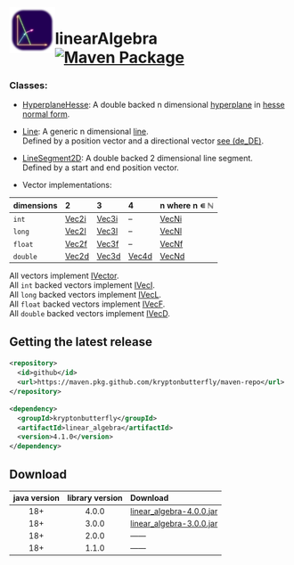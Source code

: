 <img width="82" align="left" src="https://raw.githubusercontent.com/kryptonbutterfly/linearAlgebra/master/md/icon.svg" alt="Icon linearAlgebra"/>

# linearAlgebra [![Maven Package](https://github.com/kryptonbutterfly/linearAlgebra/actions/workflows/maven-publish.yml/badge.svg)](https://github.com/kryptonbutterfly/linearAlgebra/actions/workflows/maven-publish.yml)

### Classes:

 * [HyperplaneHesse](https://github.com/kryptonbutterfly/linearAlgebra/blob/master/src/kryptonbutterfly/math/geometry/HyperplaneHesse.java): A double backed n dimensional [hyperplane](https://en.wikipedia.org/wiki/Hyperplane) in [hesse normal form](https://en.wikipedia.org/wiki/Hesse_normal_form).
 * [Line](https://github.com/kryptonbutterfly/linearAlgebra/blob/master/src/kryptonbutterfly/math/geometry/Line.java): A generic n dimensional [line](https://en.wikipedia.org/wiki/Line_(geometry)). <br/>
    Defined by a position vector and a directional vector [see (de_DE)](https://de.wikipedia.org/wiki/Gerade#Punkt-Richtungs-Gleichung).
 * [LineSegment2D](https://github.com/kryptonbutterfly/linearAlgebra/blob/master/src/kryptonbutterfly/math/geometry/LineSegment2D.java): A double backed 2 dimensional line segment.<br/>
    Defined by a start and end position vector.

 * Vector implementations:

dimensions | 2  | 3  | 4  | n where n ∊ ℕ
:--------- | :- | :- | :- | :-
 `int`            | [Vec2i](https://github.com/kryptonbutterfly/linearAlgebra/blob/master/src/kryptonbutterfly/math/vector/_int/Vec2i.java) | [Vec3i](https://github.com/kryptonbutterfly/linearAlgebra/blob/master/src/kryptonbutterfly/math/vector/_int/Vec3i.java) | – | [VecNi](https://github.com/kryptonbutterfly/linearAlgebra/blob/master/src/kryptonbutterfly/math/vector/_int/VecNi.java)
 `long`           | [Vec2l](https://github.com/kryptonbutterfly/linearAlgebra/blob/master/src/kryptonbutterfly/math/vector/_long/Vec2l.java) | [Vec3l](https://github.com/kryptonbutterfly/linearAlgebra/blob/master/src/kryptonbutterfly/math/vector/_long/Vec3l.java) | – | [VecNl](https://github.com/kryptonbutterfly/linearAlgebra/blob/master/src/kryptonbutterfly/math/vector/_long/VecNl.java)
 `float`          | [Vec2f](https://github.com/kryptonbutterfly/linearAlgebra/blob/master/src/kryptonbutterfly/math/vector/_float/Vec2f.java) | [Vec3f](https://github.com/kryptonbutterfly/linearAlgebra/blob/master/src/kryptonbutterfly/math/vector/_float/Vec3f.java) | – | [VecNf](https://github.com/kryptonbutterfly/linearAlgebra/blob/master/src/kryptonbutterfly/math/vector/_float/VecNf.java)
 `double`         | [Vec2d](https://github.com/kryptonbutterfly/linearAlgebra/blob/master/src/kryptonbutterfly/math/vector/_double/Vec2d.java) | [Vec3d](https://github.com/kryptonbutterfly/linearAlgebra/blob/master/src/kryptonbutterfly/math/vector/_double/Vec3d.java) | [Vec4d](https://github.com/kryptonbutterfly/linearAlgebra/blob/master/src/kryptonbutterfly/math/vector/_double/Vec4d.java) | [VecNd](https://github.com/kryptonbutterfly/linearAlgebra/blob/master/src/kryptonbutterfly/math/vector/_double/VecNd.java)

All vectors implement [IVector](https://github.com/kryptonbutterfly/linearAlgebra/blob/master/src/kryptonbutterfly/math/vector/IVector.java).<br/>
All `int` backed vectors implement [IVecI](https://github.com/kryptonbutterfly/linearAlgebra/blob/master/src/kryptonbutterfly/math/vector/_int/IVecI.java).<br/>
All `long` backed vectors implement [IVecL](https://github.com/kryptonbutterfly/linearAlgebra/blob/master/src/kryptonbutterfly/math/vector/_long/IVecL.java).<br/>
All `float` backed vectors implement [IVecF](https://github.com/kryptonbutterfly/linearAlgebra/blob/master/src/kryptonbutterfly/math/vector/_float/IVecF.java).<br/>
All `double` backed vectors implement [IVecD](https://github.com/kryptonbutterfly/linearAlgebra/blob/master/src/kryptonbutterfly/math/vector/_double/IVecD.java).


## Getting the latest release

```xml
<repository>
  <id>github</id>
  <url>https://maven.pkg.github.com/kryptonbutterfly/maven-repo</url>
</repository>
```

```xml
<dependency>
  <groupId>kryptonbutterfly</groupId>
  <artifactId>linear_algebra</artifactId>
  <version>4.1.0</version>
</dependency>
```

## Download

java version | library version | Download
:----------: | :-------------: | :-------
18+          | 4.0.0           | [linear_algebra-4.0.0.jar](https://github.com/kryptonbutterfly/linearAlgebra/releases/download/v4.0.0/linear_algebra-4.0.0.jar)
18+          | 3.0.0           | [linear_algebra-3.0.0.jar](https://github.com/kryptonbutterfly/linearAlgebra/releases/download/v3.0.0/linear_algebra-3.0.0.jar)
18+          | 2.0.0           | ——
18+          | 1.1.0           | ——